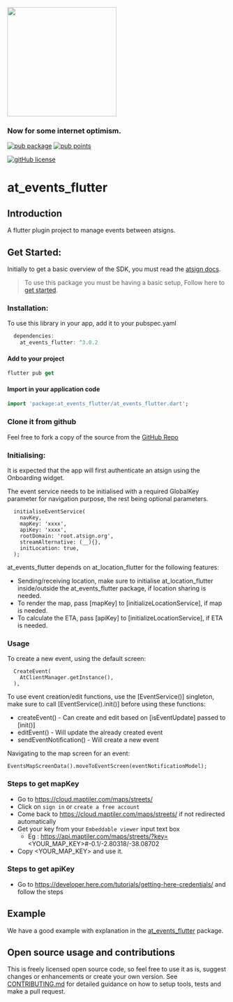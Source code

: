 <img width=250px src="https://atsign.dev/assets/img/@platform_logo_grey.svg?sanitize=true">

### Now for some internet optimism.

[![pub package](https://img.shields.io/pub/v/at_events_flutter)](https://pub.dev/packages/at_events_flutter) [![pub points](https://badges.bar/at_events_flutter/pub%20points)](https://pub.dev/packages/at_events_flutter/score)
 <!-- [![build status](https://github.com/atsign-foundation/at_client_sdk/actions/workflows/at_client_sdk.yaml/badge.svg?branch=trunk)](https://github.com/atsign-foundation/at_client_sdk/actions/workflows/at_client_sdk.yaml)  -->
[![gitHub license](https://img.shields.io/badge/license-BSD3-blue.svg)](./LICENSE)

# at_events_flutter

## Introduction

A flutter plugin project to manage events between atsigns.

## Get Started:

Initially to get a basic overview of the SDK, you must read the [atsign docs](https://atsign.dev/docs/overview/).

> To use this package you must be having a basic setup, Follow here to [get started](https://atsign.dev/docs/get-started/setup-your-env/).


### Installation:

 To use this library in your app, add it to your pubspec.yaml

```dart
  dependencies:
    at_events_flutter: ^3.0.2
```
#### Add to your project

 ```dart
 flutter pub get 
 ```
 #### Import in your application code

 ```dart
 import 'package:at_events_flutter/at_events_flutter.dart';
 ```
### Clone it from github

 Feel free to fork a copy of the source from the [GitHub Repo](https://github.com/atsign-foundation/at_widgets)

### Initialising:
It is expected that the app will first authenticate an atsign using the Onboarding widget.

The event service needs to be initialised with a required GlobalKey<NavigatorState> parameter for
navigation purpose, the rest being optional parameters.

```
  initialiseEventService(
    navKey,
    mapKey: 'xxxx',
    apiKey: 'xxxx',
    rootDomain: 'root.atsign.org',
    streamAlternative: (__){},
    initLocation: true,
  );
```

at_events_flutter depends on at_location_flutter for the following features:
 - Sending/receiving location, make sure to initialise at_location_flutter inside/outside the at_events_flutter package, if location sharing is needed.
 - To render the map, pass [mapKey] to [initializeLocationService], if map is needed.
 - To calculate the ETA, pass [apiKey] to [initializeLocationService], if ETA is needed.

### Usage
To create a new event, using the default screen:
```
  CreateEvent(
    AtClientManager.getInstance(),
  ),
```

To use event creation/edit functions, use the [EventService()] singleton, 
make sure to call [EventService().init()] before using these functions:
- createEvent() - Can create and edit based on [isEventUpdate] passed to [init()]
- editEvent() - Will update the already created event
- sendEventNotification() - Will create a new event

Navigating to the map screen for an event:
```
EventsMapScreenData().moveToEventScreen(eventNotificationModel);
```

### Steps to get mapKey

  - Go to https://cloud.maptiler.com/maps/streets/
  - Click on `sign in` or `create a free account`
  - Come back to https://cloud.maptiler.com/maps/streets/ if not redirected automatically
  - Get your key from your `Embeddable viewer` input text box 
    - Eg : https://api.maptiler.com/maps/streets/?key=<YOUR_MAP_KEY>#-0.1/-2.80318/-38.08702
  - Copy <YOUR_MAP_KEY> and use it.

### Steps to get apiKey

  - Go to https://developer.here.com/tutorials/getting-here-credentials/ and follow the steps

## Example

We have a good example with explanation in the [at_events_flutter](https://pub.dev/packages/at_events_flutter/example) package.

## Open source usage and contributions

 This is freely licensed open source code, so feel free to use it as is, suggest changes or enhancements or create your
 own version. See [CONTRIBUTING.md](https://github.com/atsign-foundation/at_widgets/blob/trunk/CONTRIBUTING.md) for detailed guidance on how to setup tools, tests and make a pull request.
